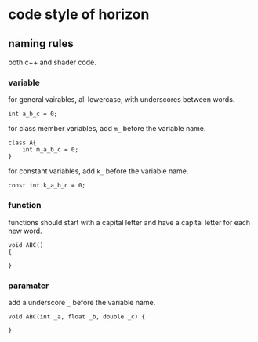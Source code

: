 # code style of horizon

## naming rules

both c++ and shader code.

### variable

for general vairables, all lowercase, with underscores between words.

```
int a_b_c = 0;
```

for class member variables, add ```m_``` before the variable name.

```
class A{
    int m_a_b_c = 0;
}
```

for constant variables, add ```k_``` before the variable name.

```
const int k_a_b_c = 0;
```

### function

functions should start with a capital letter and have a capital letter for each new word.

```
void ABC()
{

}
```

### paramater

add a underscore ```_``` before the variable name.

```
void ABC(int _a, float _b, double _c) {

}
```



